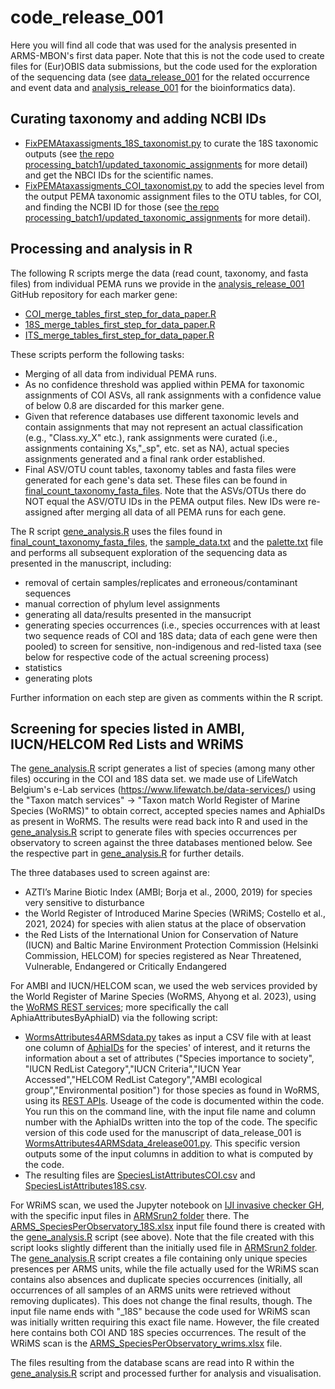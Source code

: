 # code_release_001

Here you will find all code that was used for the analysis presented in ARMS-MBON's first data paper. Note that this is not the code used to create files for (Eur)OBIS data submissions, but the code used for the exploration of the sequencing data (see [data_release_001](https://github.com/arms-mbon/data_release_001) for the related occurrence and event data and [analysis_release_001](https://github.com/arms-mbon/analysis_release_001) for the bioinformatics data).

## Curating taxonomy and adding NCBI IDs ##
*  [FixPEMAtaxassigments_18S_taxonomist.py](https://github.com/arms-mbon/code_release_001/blob/main/FixPEMAtaxassigments_18S_taxonomist.py) to curate the 18S taxonomic outputs (see [the repo processing_batch1/updated_taxonomic_assignments](https://github.com/arms-mbon/data_workspace/tree/main/analysis_data/from_pema/processing_batch1/updated_taxonomic_assignments) for more detail) and get the NBCI IDs for the scientific names. 
*  [FixPEMAtaxassigments_COI_taxonomist.py](https://github.com/arms-mbon/code_release_001/blob/main/FixPEMAtaxassigments_COI_taxonomist.py) to add the species level from the output PEMA taxonomic assignment files to the OTU tables, for COI, and finding the NCBI ID for those (see [the repo processing_batch1/updated_taxonomic_assignments](https://github.com/arms-mbon/data_workspace/tree/main/analysis_data/from_pema/processing_batch1/updated_taxonomic_assignments) for more detail).

## Processing and analysis in R

The following R scripts merge the data (read count, taxonomy, and fasta files) from individual PEMA runs we provide in the [analysis_release_001](https://github.com/arms-mbon/analysis_release_001/tree/main) GitHub repository for each marker gene: 

* [COI_merge_tables_first_step_for_data_paper.R](https://github.com/arms-mbon/code_release_001/blob/main/COI_merge_tables_first_step_for_data_paper.R)
* [18S_merge_tables_first_step_for_data_paper.R](https://github.com/arms-mbon/code_release_001/blob/main/18S_merge_tables_first_step_for_data_paper.R)
* [ITS_merge_tables_first_step_for_data_paper.R](https://github.com/arms-mbon/code_release_001/blob/main/ITS_merge_tables_first_step_for_data_paper.R) 

These scripts perform the following tasks:
* Merging of all data from individual PEMA runs.
* As no confidence threshold was applied within PEMA for taxonomic assignments of COI ASVs, all rank assignments with a confidence value of below 0.8 are discarded for this marker gene.
* Given that reference databases use different taxonomic levels and contain assignments that may not represent an actual classification (e.g., "Class.xy_X" etc.), rank assignments were curated (i.e., assignments containing Xs,"_sp", etc. set as NA), actual species assignments generated and a final rank order established.
* Final ASV/OTU count tables, taxonomy tables and fasta files were generated for each gene's data set. These files can be found in [final_count_taxonomy_fasta_files](https://github.com/arms-mbon/code_release_001/tree/main/final_count_taxonomy_fasta_files). Note that the ASVs/OTUs there do NOT equal the ASV/OTU IDs in the PEMA output files. New IDs were re-assigned after merging all data of all PEMA runs for each gene.

The R script [gene_analysis.R](https://github.com/arms-mbon/code_release_001/blob/main/gene_analysis.R) uses the files found in [final_count_taxonomy_fasta_files](https://github.com/arms-mbon/code_release_001/tree/main/final_count_taxonomy_fasta_files), the [sample_data.txt](https://github.com/arms-mbon/code_release_001/blob/main/sample_data.txt) and the [palette.txt](https://github.com/arms-mbon/code_release_001/blob/main/palette.txt) file and performs all subsequent exploration of the sequencing data as presented in the manuscript, including: 
* removal of certain samples/replicates and erroneous/contaminant sequences
* manual correction of phylum level assignments
* generating all data/results presented in the mansucript
* generating species occurrences (i.e., species occurrences with at least two sequence reads of COI and 18S data; data of each gene were then pooled) to screen for sensitive, non-indigenous and red-listed taxa (see below for respective code of the actual screening process)
* statistics
* generating plots

Further information on each step are given as comments within the R script.

## Screening for species listed in AMBI, IUCN/HELCOM Red Lists and WRiMS

The [gene_analysis.R](https://github.com/arms-mbon/code_release_001/blob/main/gene_analysis.R) script generates a list of species (among many other files) occuring in the COI and 18S data set. we made use of LifeWatch Belgium's e-Lab services (https://www.lifewatch.be/data-services/) using the "Taxon match services" -> "Taxon match World Register of Marine Species (WoRMS)" to obtain correct, accepted species names and AphiaIDs as present in WoRMS. The results were read back into R and used in the [gene_analysis.R](https://github.com/arms-mbon/code_release_001/blob/main/gene_analysis.R) script to generate files with species occurrences per observatory to screen against the three databases mentioned below. See the respective part in [gene_analysis.R](https://github.com/arms-mbon/code_release_001/blob/main/gene_analysis.R) for further details.

The three databases used to screen against are:

* AZTI’s Marine Biotic Index (AMBI; Borja et al., 2000, 2019) for species very sensitive to disturbance
* the World Register of Introduced Marine Species (WRiMS; Costello et al., 2021, 2024) for species with alien status at the place of observation
* the Red Lists of the International Union for Conservation of Nature (IUCN) and Baltic Marine Environment Protection Commission (Helsinki Commission, HELCOM) for species registered as Near Threatened, Vulnerable, Endangered or Critically Endangered

For AMBI and IUCN/HELCOM scan, we used the web services provided by the World Register of Marine Species (WoRMS, Ahyong et al. 2023), using the [WoRMS REST services](https://www.marinespecies.org/rest/); more specifically the call AphiaAttributesByAphiaID) via the following script:
* [WormsAttributes4ARMSdata.py](https://github.com/arms-mbon/code_release_001/blob/main/WormsAttributes4ARMSdata.py) takes as input a CSV file with at least one column of [AphiaIDs](https://www.marinespecies.org/about.php#what_is_aphia) for the species' of interest, and it returns the information about a set of attributes ("Species importance to society", "IUCN RedList Category","IUCN Criteria","IUCN Year Accessed","HELCOM RedList Category","AMBI ecological group","Environmental position") for those species as found in WoRMS, using its [REST APIs](https://www.marinespecies.org/rest/). Useage of the code is documented within the code. You run this on the command line, with the input file name and column number with the AphiaIDs written into the top of the code. The specific version of this code used for the manuscript of data_release_001 is [WormsAttributes4ARMSdata_4release001.py](https://github.com/arms-mbon/code_release_001/blob/main/WormsAttributes4ARMSdata_4release001.py). This specific version outputs some of the input columns in addition to what is computed by the code.
* The resulting files are [SpeciesListAttributesCOI.csv](https://github.com/arms-mbon/code_release_001/blob/main/SpeciesListAttributesCOI.csv) and [SpeciesListAttributes18S.csv](https://github.com/arms-mbon/code_release_001/blob/main/SpeciesListAttributes18S.csv).

For WRiMS scan, we used the Jupyter notebook on [IJI invasive checker GH](https://www.github.com/vliz-be-opsci/lw-iji-invasive-checker), with the specific input files in [ARMSrun2 folder](https://github.com/vliz-be-opsci/lw-iji-invasive-checker/tree/main/notebooks/ARMSrun2) there. The [ARMS_SpeciesPerObservatory_18S.xlsx](https://github.com/vliz-be-opsci/lw-iji-invasive-checker/blob/main/notebooks/ARMSrun2/ARMS_SpeciesPerObservatory_18S.xlsx) input file found there is created with the [gene_analysis.R](https://github.com/arms-mbon/code_release_001/blob/main/gene_analysis.R) script (see above). Note that the file created with this script looks slightly different than the initially used file in [ARMSrun2 folder](https://github.com/vliz-be-opsci/lw-iji-invasive-checker/tree/main/notebooks/ARMSrun2). The [gene_analysis.R](https://github.com/arms-mbon/code_release_001/blob/main/gene_analysis.R) script creates a file containing only unique species presences per ARMS units, while the file actually used for the WRiMS scan contains also absences and duplicate species occurrences (initially, all occurrences of all samples of an ARMS units were retrieved without removing duplicates). This does not change the final results, though. The input file name ends with "_18S" because the code used for WRiMS scan was initially written requiring this exact file name. However, the file created here contains both COI AND 18S species occurrences. The result of the WRiMS scan is the [ARMS_SpeciesPerObservatory_wrims.xlsx](https://github.com/arms-mbon/code_release_001/blob/main/ARMS_SpeciesPerObservatory_wrims.xlsx) file.

The files resulting from the database scans are read into R within the [gene_analysis.R](https://github.com/arms-mbon/code_release_001/blob/main/gene_analysis.R) script and processed further for analysis and visualisation.

